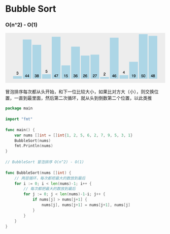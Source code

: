 # Bubble Sort 
### O(n^2) - O(1)

![Bubble-Sort](Bubble-Sort.gif)

冒泡排序每次都从头开始，和下一位比较大小，如果比对方大（小），则交换位置，一直到最里面，然后第二次循环，就从头到倒数第二个位置，以此类推

```go
package main

import "fmt"

func main() {
	var nums []int = []int{1, 2, 5, 6, 2, 7, 9, 5, 3, 1}
	BubbleSort(nums)
	fmt.Println(nums)
}

// BubbleSort 冒泡排序 O(n^2) - O(1)

func BubbleSort(nums []int) {
	// 两层循环，每次都把最大的数放到最后
	for i := 0; i < len(nums)-1; i++ {
		// 每次都把最大的数放到最后
		for j := 0; j < len(nums)-1-i; j++ {
			if nums[j] > nums[j+1] {
				nums[j], nums[j+1] = nums[j+1], nums[j]
			}
		}
	}
}
```